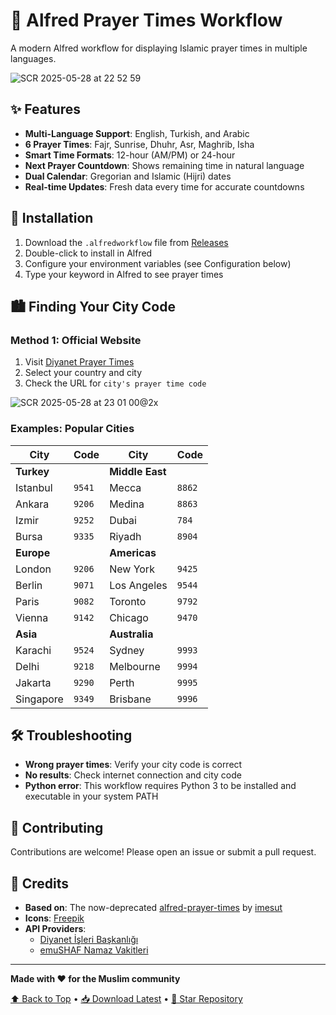 # 🕌 Alfred Prayer Times Workflow

A modern Alfred workflow for displaying Islamic prayer times in multiple languages.

![SCR 2025-05-28 at 22 52 59](https://github.com/user-attachments/assets/f4eccac6-7089-4fa0-ad14-74aee4f0de93)


## ✨ Features

- **Multi-Language Support**: English, Turkish, and Arabic
- **6 Prayer Times**: Fajr, Sunrise, Dhuhr, Asr, Maghrib, Isha
- **Smart Time Formats**: 12-hour (AM/PM) or 24-hour
- **Next Prayer Countdown**: Shows remaining time in natural language
- **Dual Calendar**: Gregorian and Islamic (Hijri) dates
- **Real-time Updates**: Fresh data every time for accurate countdowns

## 🚀 Installation

1. Download the `.alfredworkflow` file from [Releases](https://github.com/abdullahahmed-dev/prayer-times/releases)
2. Double-click to install in Alfred
3. Configure your environment variables (see Configuration below)
4. Type your keyword in Alfred to see prayer times

## 🏙️ Finding Your City Code

### Method 1: Official Website

1. Visit [Diyanet Prayer Times](https://namazvakitleri.diyanet.gov.tr/en-US)
2. Select your country and city
3. Check the URL for `city's prayer time code`

![SCR 2025-05-28 at 23 01 00@2x](https://github.com/user-attachments/assets/8d193e3d-e4a8-450a-b0d7-5f10a275f5d0)

### Examples: Popular Cities

|City|Code|City|Code|
|---|---|---|---|
|**Turkey**||**Middle East**||
|Istanbul|`9541`|Mecca|`8862`|
|Ankara|`9206`|Medina|`8863`|
|Izmir|`9252`|Dubai|`784`|
|Bursa|`9335`|Riyadh|`8904`|
|**Europe**||**Americas**||
|London|`9206`|New York|`9425`|
|Berlin|`9071`|Los Angeles|`9544`|
|Paris|`9082`|Toronto|`9792`|
|Vienna|`9142`|Chicago|`9470`|
|**Asia**||**Australia**||
|Karachi|`9524`|Sydney|`9993`|
|Delhi|`9218`|Melbourne|`9994`|
|Jakarta|`9290`|Perth|`9995`|
|Singapore|`9349`|Brisbane|`9996`|

## 🛠️ Troubleshooting

- **Wrong prayer times**: Verify your city code is correct
- **No results**: Check internet connection and city code
- **Python error**: This workflow requires Python 3 to be installed and executable in your system PATH

## 🤝 Contributing

Contributions are welcome! Please open an issue or submit a pull request.

## 🙏 Credits

- **Based on**: The now-deprecated [alfred-prayer-times](https://github.com/imesut/alfred-prayer-times) by [imesut](https://github.com/imesut)
- **Icons**: [Freepik](https://www.freepik.com/)
- **API Providers**:
    - [Diyanet İşleri Başkanlığı](https://namazvakitleri.diyanet.gov.tr/)
    - [emuSHAF Namaz Vakitleri](https://ezanvakti.emushaf.net/)

---

**Made with ❤️ for the Muslim community**

[⬆️ Back to Top](https://github.com/abdullahahmed-dev/prayer-times#-alfred-prayer-times) • [📥 Download Latest](https://github.com/abdullahahmed-dev/prayer-times/releases/latest) • [🌟 Star Repository](https://github.com/abdullahahmed-dev/prayer-times/stargazers)
